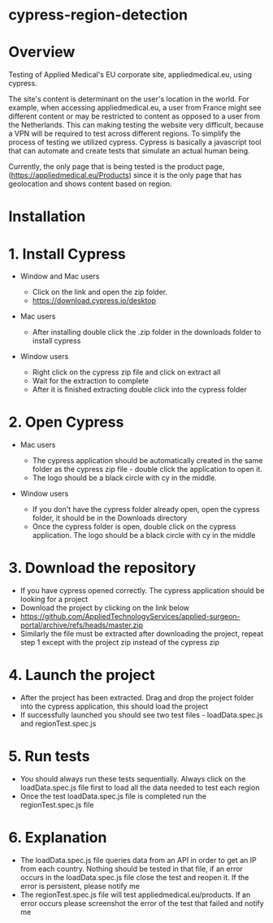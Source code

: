 # cypress-region-detection

# Overview

Testing of Applied Medical's EU corporate site, appliedmedical.eu, using cypress. 

The site's content is determinant on the user's location in the world. For example, when accessing appliedmedical.eu, a user from France might see different content or
may be restricted to content as opposed to a user from the Netherlands. This can making testing the website very difficult, because a VPN will be required to test across
different regions. To simplify the process of testing we utilized cypress. Cypress is basically a javascript tool that can automate and create tests that simulate an 
actual human being.

Currently, the only page that is being tested is the product page, (https://appliedmedical.eu/Products) 
since it is the only page that has geolocation and shows content based on region. 

# Installation

# 1. Install Cypress

   - Window and Mac users 
      - Click on the link and open the zip folder. 
      - https://download.cypress.io/desktop
     
   - Mac users 
      -  After installing double click the .zip folder in the downloads folder to install cypress
     
   - Window users
      -  Right click on the cypress zip file and click on extract all
      -  Wait for the extraction to complete
      -  After it is finished extracting double click into the cypress folder
   
# 2. Open Cypress
   
   - Mac users
      - The cypress application should be automatically created in the same folder as the cypress zip file - double click the application to open it.
      - The logo should be a black circle with cy in the middle.
     
   - Window users
      - If you don't have the cypress folder already open, open the cypress folder, it should be in the Downloads directory
      - Once the cypress folder is open, double click on the cypress application. The logo should be a black circle with cy in the middle


# 3. Download the repository

   - If you have cypress opened correctly. The cypress application should be looking for a project
   - Download the project by clicking on the link below
   - https://github.com/AppliedTechnologyServices/applied-surgeon-portal/archive/refs/heads/master.zip
   - Similarly the file must be extracted after downloading the project, repeat step 1 except with the project zip instead of the cypress zip


# 4. Launch the project
   
   - After the project has been extracted. Drag and drop the project folder into the cypress application, this should load the project
   - If successfully launched you should see two test files - loadData.spec.js and regionTest.spec.js

# 5. Run tests
  
   - You should always run these tests sequentially. Always click on the loadData.spec.js file first to load all the data needed to test each region
   - Once the test loadData.spec.js file is completed run the regionTest.spec.js file

# 6. Explanation

   - The loadData.spec.js file queries data from an API in order to get an IP from each country. Nothing should be tested in that file, if an error occurs in the 
   loadData.spec.js file close the test and reopen it. If the error is persistent, please notify me
   - The regionTest.spec.js file will test appliedmedical.eu/products. If an error occurs please screenshot the error of the test that failed and notify me










